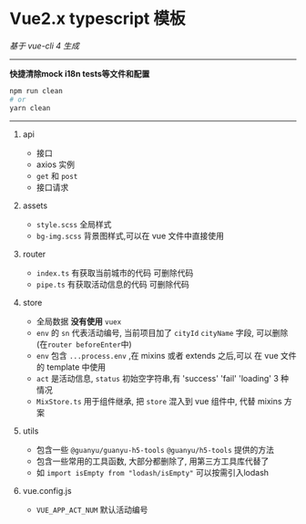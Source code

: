 # Vue2.x typescript 模板

*基于 vue-cli 4 生成*

---

**快捷清除mock i18n tests等文件和配置**
```sh
npm run clean
# or
yarn clean
```

---

1. api

   - 接口
   - axios 实例
   - `get` 和 `post`
   - 接口请求

2. assets

   - `style.scss` 全局样式
   - `bg-img.scss` 背景图样式,可以在 vue 文件中直接使用

3. router

   - `index.ts` 有获取当前城市的代码 可删除代码
   - `pipe.ts` 有获取活动信息的代码 可删除代码

4. store

   - 全局数据 **没有使用** `vuex`
   - `env` 的 `sn` 代表活动编号, 当前项目加了 `cityId` `cityName` 字段, 可以删除(在`router beforeEnter`中)
   - `env` 包含 `...process.env` ,在 mixins 或者 extends 之后,可以 在 vue 文件的 template 中使用
   - `act` 是活动信息, `status` 初始空字符串,有 'success' 'fail' 'loading' 3 种情况
   - `MixStore.ts` 用于组件继承, 把 `store` 混入到 vue 组件中, 代替 mixins 方案

5. utils

   - 包含一些 `@guanyu/guanyu-h5-tools` `@guanyu/h5-tools` 提供的方法
   - 包含一些常用的工具函数, 大部分都删除了, 用第三方工具库代替了
   - 如 `import isEmpty from "lodash/isEmpty"` 可以按需引入lodash

6. vue.config.js
   - `VUE_APP_ACT_NUM` 默认活动编号
